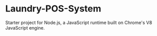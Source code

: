 # Laundry-POS-System
Starter project for Node.js, a JavaScript runtime built on Chrome's V8 JavaScript engine.
